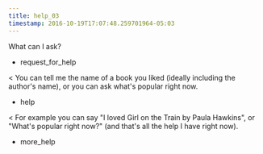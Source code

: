 ```yaml
---
title: help_03
timestamp: 2016-10-19T17:07:48.259701964-05:03
---
```


What can I ask?
* request_for_help

< You can tell me the name of a book you liked (ideally including the author's name), or you can ask what's popular right now.
* help

< For example you can say "I loved Girl on the Train by Paula Hawkins", or "What's popular right now?" (and that's all the help I have right now). 
* more_help
